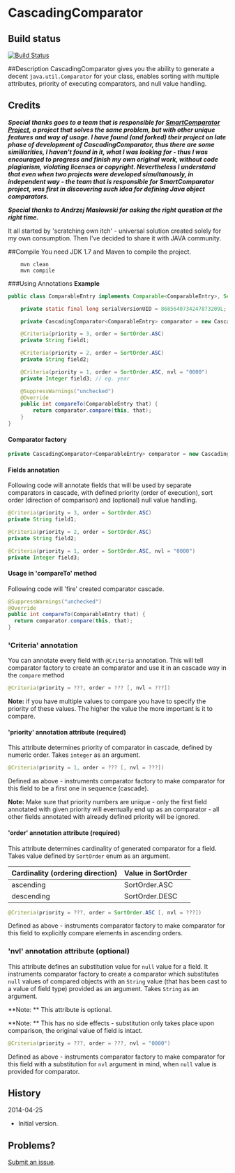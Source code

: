 CascadingComparator
===================

## Build status
[![Build Status](https://buildhive.cloudbees.com/job/michalkolodziejski/job/CascadingComparator/badge/icon)](https://buildhive.cloudbees.com/job/michalkolodziejski/job/CascadingComparator/)

##Description
CascadingComparator gives you the ability to generate a decent `java.util.Comparator` for your class, enables sorting with multiple attributes, priority of executing comparators, and null value handling.

## Credits
***Special thanks goes to a team that is responsible for [SmartComparator Project](https://github.com/P1tt187/SmartComparator), a project that solves the same problem, but with other unique features and way of usage. I have found (and forked) their project on late phase of development of CascadingComparator, thus there are some similiarities, I haven't found in it, what I was looking for - thus I was encouraged to progress and finish my own original work, without code plagiarism, violating licenses or copyright. Nevertheless I understand that even when two projects were developed simultanously, in independent way - the team that is responsible for SmartComparator project, was first in discovering such idea for defining Java object comparators.*** 

***Special thanks to Andrzej Masłowski for asking the right question at the right time.***

It all started by 'scratching own itch' - universal solution created solely for my own consumption. Then I've decided to share it with JAVA community.

##Compile
You need JDK 1.7 and Maven to compile the project.
```shell
    mvn clean
    mvn compile
```

###Using Annotations
**Example**
```Java
public class ComparableEntry implements Comparable<ComparableEntry>, Serializable  {

    private static final long serialVersionUID = 8685640734247873209L;

    private CascadingComparator<ComparableEntry> comparator = new CascadingComparator<ComparableEntry>(ComparableEntry.class);

    @Criteria(priority = 3, order = SortOrder.ASC)
    private String field1;

    @Criteria(priority = 2, order = SortOrder.ASC)
    private String field2;

    @Criteria(priority = 1, order = SortOrder.ASC, nvl = "0000")
    private Integer field3; // eg. year

    @SuppressWarnings("unchecked")
    @Override
    public int compareTo(ComparableEntry that) {
        return comparator.compare(this, that);
    }
}
```

#### Comparator factory
```Java
private CascadingComparator<ComparableEntry> comparator = new CascadingComparator<ComparableEntry>(ComparableEntry.class);
```

#### Fields annotation
Following code will annotate fields that will be used by separate comparators in cascade, with defined priority (order of execution), sort order (direction of comparison) and (optional) null value handling.

```Java
@Criteria(priority = 3, order = SortOrder.ASC)
private String field1;

@Criteria(priority = 2, order = SortOrder.ASC)
private String field2;

@Criteria(priority = 1, order = SortOrder.ASC, nvl = "0000")
private Integer field3;
```

#### Usage in 'compareTo' method
Following code will 'fire' created comparator cascade.

```Java
@SuppressWarnings("unchecked")
@Override
public int compareTo(ComparableEntry that) {
  return comparator.compare(this, that);
}
```

### 'Criteria' annotation
You can annotate every field with `@Criteria` annotation. This will tell comparator factory to create an comparator and use it in an cascade way in the `compare` method

```Java
@Criteria(priority = ???, order = ??? [, nvl = ???])
```

**Note:** if you have multiple values to compare you have to specify the priority of these values. The higher the value the more important is it to compare. 

#### 'priority' annotation attribute (required)
This attribute determines priority of comparator in cascade, defined by numeric order. Takes `integer` as an argument.

```Java
@Criteria(priority = 1, order = ??? [, nvl = ???])
```

Defined as above - instruments comparator factory to make comparator for this field to be a first one in sequence (cascade). 

**Note:** Make sure that priority numbers are unique - only the first field annotated with given priority will eventually end up as an comparator - all other fields annotated with already defined priority will be ignored.

#### 'order' annotation attribute (required)
This attribute determines cardinality of generated comparator for a field. Takes value defined by `SortOrder` enum as an argument.

Cardinality (ordering direction) | Value in SortOrder
------- | ---------
ascending | SortOrder.ASC 
descending     | SortOrder.DESC

```Java
@Criteria(priority = ???, order = SortOrder.ASC [, nvl = ???])
```

Defined as above - instruments comparator factory to make comparator for this field to explicitly compare elements in ascending orders. 

### 'nvl' annotation attribute (optional)
This attribute defines an substitution value for `null` value for a field. It instruments comparator factory to create a comparator which substitutes `null` values of compared objects with an `String` value (that has been cast to a value of field type) provided as an argument. Takes `String` as an argument. 

**Note: ** This attribute is optional.

**Note: ** This has no side effects - substitution only takes place upon comparison, the original value of field is intact.

```Java
@Criteria(priority = ???, order = ???, nvl = "0000")
```

Defined as above - instruments comparator factory to make comparator for this field with a substitution for `nvl` argument in mind, when `null` value is provided for comparator.

## History

2014-04-25

* Initial version.

## Problems?

[Submit an issue](https://github.com/michalkolodziejski/CascadingComparator/issues).
